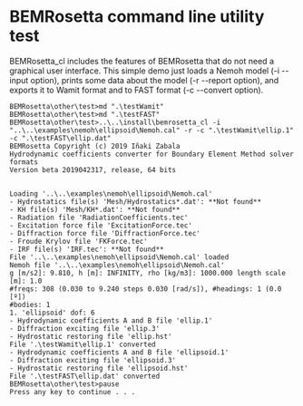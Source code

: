 # BEMRosetta command line utility test

BEMRosetta_cl includes the features of BEMRosetta that do not need a graphical user interface.
This simple demo just loads a Nemoh model (-i --input option), prints some data about the model (-r --report option), and exports it to Wamit format and to FAST format (-c --convert option).

```
BEMRosetta\other\test>md ".\testWamit"
BEMRosetta\other\test>md ".\testFAST"
BEMRosetta\other\test>..\..\install\bemrosetta_cl -i "..\..\examples\nemoh\ellipsoid\Nemoh.cal" -r -c ".\testWamit\ellip.1" -c ".\testFAST\ellip.dat"
BEMRosetta Copyright (c) 2019 Iñaki Zabala
Hydrodynamic coefficients converter for Boundary Element Method solver formats
Version beta 2019042317, release, 64 bits


Loading '..\..\examples\nemoh\ellipsoid\Nemoh.cal'
- Hydrostatics file(s) 'Mesh/Hydrostatics*.dat': **Not found**
- KH file(s) 'Mesh/KH*.dat': **Not found**
- Radiation file 'RadiationCoefficients.tec'
- Excitation force file 'ExcitationForce.tec'
- Diffraction force file 'DiffractionForce.tec'
- Froude Krylov file 'FKForce.tec'
- IRF file(s) 'IRF.tec': **Not found**
File '..\..\examples\nemoh\ellipsoid\Nemoh.cal' loaded
Nemoh file '..\..\examples\nemoh\ellipsoid\Nemoh.cal'
g [m/s2]: 9.810, h [m]: INFINITY, rho [kg/m3]: 1000.000 length scale [m]: 1.0
#freqs: 308 (0.030 to 9.240 steps 0.030 [rad/s]), #headings: 1 (0.0 [º])
#bodies: 1
1. 'ellipsoid' dof: 6
- Hydrodynamic coefficients A and B file 'ellip.1'
- Diffraction exciting file 'ellip.3'
- Hydrostatic restoring file 'ellip.hst'
File '.\testWamit\ellip.1' converted
- Hydrodynamic coefficients A and B file 'ellipsoid.1'
- Diffraction exciting file 'ellipsoid.3'
- Hydrostatic restoring file 'ellipsoid.hst'
File '.\testFAST\ellip.dat' converted
BEMRosetta\other\test>pause
Press any key to continue . . .
```
